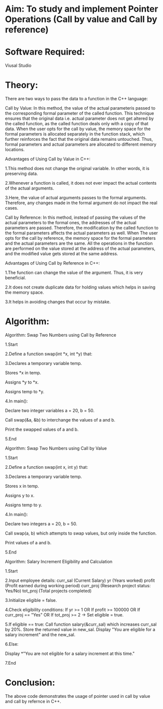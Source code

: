 # Aim: To study and implement Pointer Operations (Call by value and Call by reference)

# Software Required:
Viusal Studio

# Theory:

There are two ways to pass the data to a function in the C++ language:

Call by Value: In this method, the value of the actual parameteris passed to the corresponding formal parameter of the called function. This technique ensures that the original data i.e. actual parameter does not get altered by the called function, as the called function deals only with a copy of that data. When the user opts for the call by value, the memory space for the formal parameters is allocated separately in the function stack, which further reinforces the fact that the original data remains untouched. Thus, formal parameters and actual parameters are allocated to different memory locations.

Advantages of Using Call by Value in C++:

1.This method does not change the original variable. In other words, it is preserving data.

2.Whenever a function is called, it does not ever impact the actual contents of the actual arguments.

3.Here, the value of actual arguments passes to the formal arguments. Therefore, any changes made in the formal argument do not impact the real cases.

Call by Reference: In this method, instead of passing the values of the actual parameters to the formal ones, the addresses of the actual parameters are passed. Therefore, the modification by the called function to the formal parameters affects the actual parameters as well. When The user opts for the call by reference, the memory space for the formal parameters and the actual parameters are the same. All the operations in the function are performed on the value stored at the address of the actual parameters, and the modified value gets stored at the same address.

Advantages of Using Call by Reference in C++:

1.The function can change the value of the argument. Thus, it is very beneficial.

2.It does not create duplicate data for holding values which helps in saving the memory space.

3.It helps in avoiding changes that occur by mistake.


# Algorithm:
Algorithm: Swap Two Numbers using Call by Reference

1.Start

2.Define a function swap(int *x, int *y) that:

3.Declares a temporary variable temp.

Stores *x in temp.

Assigns *y to *x.

Assigns temp to *y.

4.In main():

Declare two integer variables a = 20, b = 50.

Call swap(&a, &b) to interchange the values of a and b.

Print the swapped values of a and b.

5.End

Algorithm: Swap Two Numbers using Call by Value

1.Start

2.Define a function swap(int x, int y) that:

3.Declares a temporary variable temp.

Stores x in temp.

Assigns y to x.

Assigns temp to y.

4.In main():

Declare two integers a = 20, b = 50.

Call swap(a, b) which attempts to swap values, but only inside the function.

Print values of a and b.

5.End

Algorithm: Salary Increment Eligibility and Calculation

1.Start

2.Input employee details: curr_sal (Current Salary) yr (Years worked) profit (Profit earned during working period) curr_proj (Research project status: Yes/No) tot_proj (Total projects completed)

3.Initialize eligible = false.

4.Check eligibility conditions: If yr >= 1 OR If profit >= 100000 OR If curr_proj == "Yes" OR If tot_proj >= 2 → Set eligible = true.

5.If eligible == true: Call function salary(&curr_sal) which increases curr_sal by 20%. Store the returned value in new_sal. Display "You are eligible for a salary increment" and the new_sal.

6.Else:

Display *"You are not eligible for a salary increment at this time."

7.End

# Conclusion:
The above code demonstrates the usage of pointer used in call by value and call by refernce in C++.


